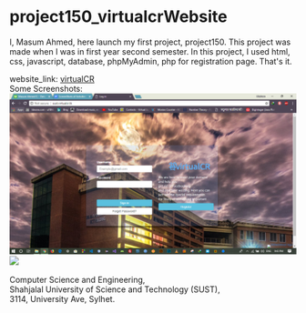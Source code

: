 # project150_virtualcrWebsite

I, Masum Ahmed, here launch my first project, project150. This project was made when I was in first year second semester. In this project, I used html, css, javascript, database, phpMyAdmin, php for registration page. That's it.

website_link:  <a href="http://sust.virtualcr.tk/"> virtualCR </a>
<br>Some Screenshots:<br>
<img src="Screenshots/Capture.PNG">
<br>
<img src="Screenshots/Capture2.PNG">
<br>

Computer Science and Engineering, <br>
Shahjalal University of Science and Technology (SUST), <br>
3114, University Ave, Sylhet.<br>